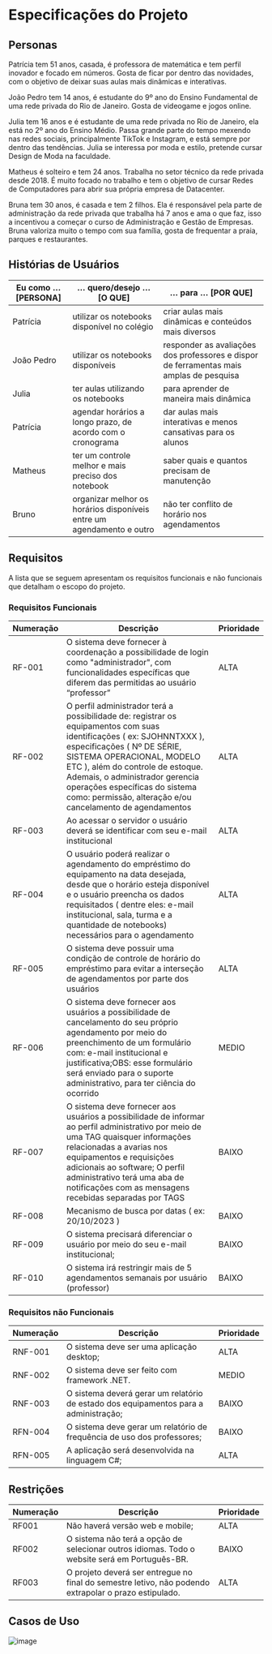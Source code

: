 # Especificações do Projeto

## Personas

Patrícia tem 51 anos, casada, é professora de matemática e tem perfil inovador e focado em números. Gosta de ficar por dentro das novidades, com  o objetivo de deixar suas aulas mais dinâmicas e interativas.

João Pedro tem 14 anos, é estudante do 9º ano do Ensino Fundamental de uma rede privada do Rio de Janeiro. Gosta de videogame e jogos online.

Julia tem 16 anos e é estudante de uma rede privada no Rio de Janeiro, ela está no 2º ano do Ensino Médio. Passa grande parte do tempo mexendo nas redes sociais, principalmente TikTok e Instagram,  e está sempre por dentro das tendências. Julia se interessa por moda e estilo, pretende cursar Design de Moda na faculdade.

Matheus é solteiro e tem 24 anos. Trabalha no setor técnico da rede privada desde 2018. É muito focado no trabalho e tem o objetivo de cursar Redes de Computadores para  abrir sua própria empresa de Datacenter.

Bruna tem 30 anos, é casada e tem 2 filhos. Ela é responsável pela parte de administração da rede privada que trabalha há 7 anos e ama o que faz, isso a incentivou a começar o curso de Administração e Gestão de Empresas. Bruna valoriza muito o tempo com sua família, gosta de frequentar a praia, parques e restaurantes.

## Histórias de Usuários

| **Eu como … [PERSONA]** | **… quero/desejo … [O QUE]** | **… para … [POR QUE]** |
|  --- | --- | --- |
| Patrícia | utilizar os notebooks disponível no colégio | criar aulas mais dinâmicas e conteúdos mais diversos |
| João Pedro | utilizar os notebooks disponíveis | responder as avaliações dos professores e dispor de ferramentas mais amplas de pesquisa |
| Julia | ter aulas utilizando os notebooks | para aprender de maneira mais dinâmica |
| Patrícia | agendar horários a longo prazo, de acordo com o cronograma | dar aulas mais interativas e menos cansativas para os alunos |
| Matheus | ter um controle melhor e mais preciso dos notebook | saber quais e quantos precisam de manutenção |
| Bruno | organizar melhor os horários disponíveis entre um agendamento e outro | não ter conflito de horário nos agendamentos |

## Requisitos

A lista que se seguem apresentam os requisitos funcionais e não funcionais que detalham o escopo do projeto.

### Requisitos Funcionais

| **Numeração** | **Descrição** | **Prioridade** |
|  --- | --- | --- |
| RF-001 | O sistema deve fornecer à coordenação a possibilidade de login como "administrador", com funcionalidades específicas que diferem das permitidas ao usuário “professor” |  ALTA |
| RF-002 | O perfil administrador terá a possibilidade de: registrar os equipamentos com suas identificações ( ex: SJOHNNTXXX ), especificações ( Nº DE SÉRIE, SISTEMA OPERACIONAL, MODELO ETC ), além do controle de estoque. Ademais, o administrador gerencia operações específicas do sistema como: permissão, alteração e/ou cancelamento de agendamentos |  ALTA |
| RF-003 | Ao acessar o servidor o usuário deverá se identificar com seu e-mail institucional |  ALTA |
| RF-004 | O usuário poderá realizar o agendamento do empréstimo do equipamento na data desejada, desde que o horário esteja disponível e o usuário preencha os dados requisitados ( dentre eles: e-mail institucional, sala, turma e a quantidade de notebooks) necessários para o agendamento |  ALTA |
| RF-005 | O sistema deve possuir uma condição de controle de horário do empréstimo para evitar a interseção de agendamentos por parte dos usuários |  ALTA |
| RF-006 | O sistema deve fornecer aos usuários a possibilidade de cancelamento do seu próprio agendamento por meio do preenchimento de um formulário com: e-mail institucional e justificativa;OBS: esse formulário será enviado para o suporte administrativo, para ter ciência do ocorrido |  MEDIO |
| RF-007 | O sistema deve fornecer aos usuários a possibilidade de informar ao perfil administrativo por meio de uma TAG quaisquer informações relacionadas a avarias nos equipamentos e requisições adicionais ao software; O perfil administrativo terá uma aba de notificações com as mensagens recebidas separadas por TAGS |  BAIXO |
| RF-008 | Mecanismo de busca por datas ( ex: 20/10/2023 ) |  BAIXO |
| RF-009 | O sistema precisará diferenciar o usuário por meio do seu e-mail institucional; |  BAIXO |
| RF-010 | O sistema irá restringir mais de 5 agendamentos semanais por usuário (professor) |  BAIXO |

### Requisitos não Funcionais

| **Numeração** | **Descrição** | **Prioridade** |
|  --- | --- | --- |
| RNF-001 | O sistema deve ser uma aplicação desktop; |  ALTA |
| RNF-002 | O sistema deve ser feito com framework .NET. | MEDIO |
| RNF-003 | O sistema deverá gerar um relatório de estado dos equipamentos para a administração; | BAIXO |
| RFN-004 | O sistema deve gerar um relatório de frequência de uso dos professores; | BAIXO |
| RFN-005 | A aplicação será desenvolvida na linguagem C#; | ALTA |



## Restrições

| **Numeração** | **Descrição** | **Prioridade** |
|  --- | --- | --- |
| RF001 | Não haverá versão web e mobile; | ALTA |  
| RF002 | O sistema não terá a opção de selecionar outros idiomas. Todo o website será em Português-BR. | BAIXO |
| RF003 | O projeto deverá ser entregue no final do semestre letivo, não podendo extrapolar o prazo estipulado. | ALTA | 

## Casos de Uso

![image](https://user-images.githubusercontent.com/71721477/224516023-66c7f438-f0e4-456b-82ff-982935fbaf8c.png)


